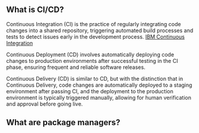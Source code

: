 ## What is CI/CD?

Continuous Integration (CI) is the practice of regularly integrating code changes into a shared repository, triggering automated build processes and tests to detect issues early in the development process.
[IBM Continuous Integration](https://www.youtube.com/watch?v=1er2cjUq1UI)


Continuous Deployment (CD) involves automatically deploying code changes to production environments after successful testing in the CI phase, ensuring frequent and reliable software releases.

Continuous Delivery (CD) is similar to CD, but with the distinction that in Continuous Delivery, code changes are automatically deployed to a staging environment after passing CI, and the deployment to the production environment is typically triggered manually, allowing for human verification and approval before going live.
## What are package managers?

